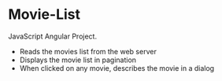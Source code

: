 # Movie-List
JavaScript Angular Project.

* Reads the movies list from the web server
* Displays the movie list in pagination
* When clicked on any movie, describes the movie in a dialog

